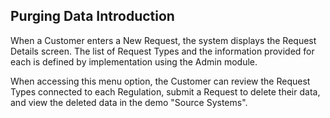 ## Purging Data Introduction

When a Customer enters a New Request, the system displays the Request Details screen.  The list of Request Types and the information provided for each  is defined by implementation using the Admin module. 

When accessing this menu option, the Customer can review the Request Types connected to each Regulation, submit a Request to delete their data, and view the deleted data in the demo "Source Systems".